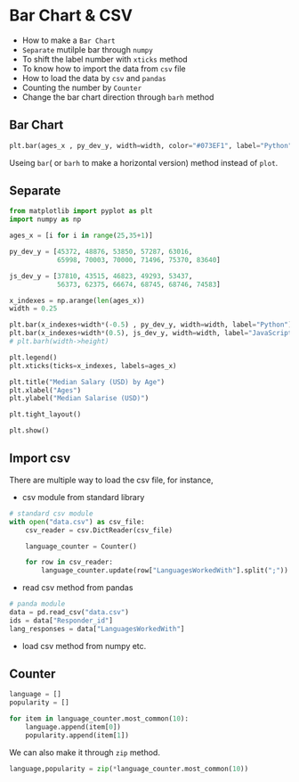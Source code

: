 # Bar Chart & CSV

- How to make a `Bar Chart`
- `Separate` mutilple bar through `numpy`
- To shift the label number with `xticks` method
- To know how to import the data from `csv` file
- How to load the data by `csv` and `pandas`
- Counting the number by `Counter`
- Change the bar chart direction through `barh` method

## Bar Chart

```python
plt.bar(ages_x , py_dev_y, width=width, color="#073EF1", label="Python")
```
Useing `bar`( or `barh` to make a horizontal version) method instead of `plot`.

## Separate

```python
from matplotlib import pyplot as plt
import numpy as np

ages_x = [i for i in range(25,35+1)]

py_dev_y = [45372, 48876, 53850, 57287, 63016,
            65998, 70003, 70000, 71496, 75370, 83640]

js_dev_y = [37810, 43515, 46823, 49293, 53437,
            56373, 62375, 66674, 68745, 68746, 74583]

x_indexes = np.arange(len(ages_x))
width = 0.25

plt.bar(x_indexes+width*(-0.5) , py_dev_y, width=width, label="Python")
plt.bar(x_indexes+width*(0.5), js_dev_y, width=width, label="JavaScript")
# plt.barh(width->height)

plt.legend()
plt.xticks(ticks=x_indexes, labels=ages_x)

plt.title("Median Salary (USD) by Age")
plt.xlabel("Ages")
plt.ylabel("Median Salarise (USD)")

plt.tight_layout()

plt.show()
```

## Import csv

There are multiple way to load the csv file, for instance,

- csv module from standard library
```python
# standard csv module
with open("data.csv") as csv_file:
    csv_reader = csv.DictReader(csv_file)

    language_counter = Counter()

    for row in csv_reader:
        language_counter.update(row["LanguagesWorkedWith"].split(";"))
```

- read csv method from pandas
```python
# panda module
data = pd.read_csv("data.csv")
ids = data["Responder_id"]
lang_responses = data["LanguagesWorkedWith"]
```
- load csv method from numpy etc.

## Counter

```python
language = []
popularity = []

for item in language_counter.most_common(10):
    language.append(item[0])
    popularity.append(item[1])
```
We can also make it through `zip` method.

```python
language,popularity = zip(*language_counter.most_common(10))
```

